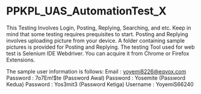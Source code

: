 # PPKPL_UAS_AutomationTest_X
This Testing Involves Login, Posting, Replying, Searching, and etc.
Keep in mind that some testing requires prequisites to start.
Posting and Replying involves uploading picture from your device.
A folder containing sample pictures is provided for Posting and Replying.
The testing Tool used for web test is Selenium IDE Webdriver. 
You can acquire it from Chrome or Firefox Extensions.

The sample user information is follows:
Email    : yoyemi8226@eqvox.com
Password : 7o7Em!$te (Password Awal)
Password : Yosemite (Password Kedua)
Password : Yos3mit3 (Password Ketiga)
Username : YoyemiS66240
